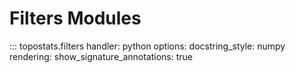 # Filters Modules

::: topostats.filters
handler: python
options:
docstring_style: numpy
rendering:
show_signature_annotations: true

